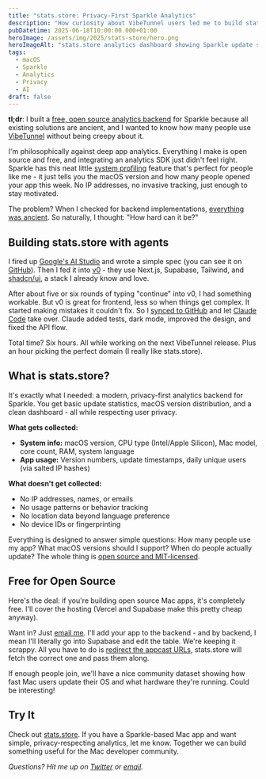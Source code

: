 ```yaml
---
title: "stats.store: Privacy-First Sparkle Analytics"
description: "How curiosity about VibeTunnel users led me to build stats.store - a free, open source analytics backend for Sparkle using AI tools, all while cooking dinner."
pubDatetime: 2025-06-18T10:00:00.000+01:00
heroImage: /assets/img/2025/stats-store/hero.png
heroImageAlt: "stats.store analytics dashboard showing Sparkle update statistics"
tags:
  - macOS
  - Sparkle
  - Analytics
  - Privacy
  - AI
draft: false
---
```


**tl;dr**: I built a [free, open source analytics backend](https://stats.store) for Sparkle because all existing solutions are ancient, and I wanted to know how many people use [VibeTunnel](https://vibetunnel.sh) without being creepy about it.

I'm philosophically against deep app analytics. Everything I make is open source and free, and integrating an analytics SDK just didn't feel right. Sparkle has this neat little [system profiling](https://sparkle-project.org/documentation/system-profiling/) feature that's perfect for people like me - it just tells you the macOS version and how many people opened your app this week. No IP addresses, no invasive tracking, just enough to stay motivated.

The problem? When I checked for backend implementations, [everything was ancient](https://sparkle-project.org/documentation/system-profiling/). So naturally, I thought: "How hard can it be?"

## Building stats.store with agents

I fired up [Google's AI Studio](https://aistudio.google.com/) and wrote a simple spec (you can see it on [GitHub](https://github.com/steipete/stats-store/tree/main/docs/spec.md)). Then I fed it into [v0](https://v0.dev) - they use Next.js, Supabase, Tailwind, and [shadcn/ui](https://ui.shadcn.com/), a stack I already know and love.

After about five or six rounds of typing "continue" into v0, I had something workable. But v0 is great for frontend, less so when things get complex. It started making mistakes it couldn't fix. So I [synced to GitHub](https://github.com/steipete/stats-store) and let [Claude Code](/posts/2025/claude-code-is-my-computer/) take over. Claude added tests, dark mode, improved the design, and fixed the API flow.

Total time? Six hours. All while working on the next VibeTunnel release. Plus an hour picking the perfect domain (I really like stats.store).

## What is stats.store?

It's exactly what I needed: a modern, privacy-first analytics backend for Sparkle. You get basic update statistics, macOS version distribution, and a clean dashboard - all while respecting user privacy.

**What gets collected:**
- **System info:** macOS version, CPU type (Intel/Apple Silicon), Mac model, core count, RAM, system language
- **App usage:** Version numbers, update timestamps, daily unique users (via salted IP hashes)

**What doesn't get collected:**
- No IP addresses, names, or emails
- No usage patterns or behavior tracking  
- No location data beyond language preference
- No device IDs or fingerprinting

Everything is designed to answer simple questions: How many people use my app? What macOS versions should I support? When do people actually update? The whole thing is [open source and MIT-licensed](https://github.com/steipete/stats-store).

## Free for Open Source

Here's the deal: if you're building open source Mac apps, it's completely free. I'll cover the hosting (Vercel and Supabase make this pretty cheap anyway).

Want in? Just [email me](mailto:peter@steipete.me). I'll add your app to the backend - and by backend, I mean I'll literally go into Supabase and edit the table. We're keeping it scrappy. All you have to do is [redirect the appcast URLs](https://github.com/steipete/stats-store#how-it-works-), stats.store will fetch the correct one and pass them along.

If enough people join, we'll have a nice community dataset showing how fast Mac users update their OS and what hardware they're running. Could be interesting!

## Try It

Check out [stats.store](https://stats.store). If you have a Sparkle-based Mac app and want simple, privacy-respecting analytics, let me know. Together we can build something useful for the Mac developer community.

*Questions? Hit me up on [Twitter](https://twitter.com/steipete) or [email](mailto:peter@steipete.me).*